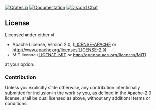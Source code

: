 [![Crates.io](https://img.shields.io/crates/v/databuffer.svg)](https://crates.io/crates/databuffer)
[![Documentation](https://docs.rs/databuffer/badge.svg)](https://docs.rs/databuffer)
[![Discord Chat](https://img.shields.io/discord/918184459315056683.svg)](https://discord.gg/pMnw9H2Art)  


## License

Licensed under either of

 * Apache License, Version 2.0, ([LICENSE-APACHE](LICENSE-APACHE) or http://www.apache.org/licenses/LICENSE-2.0)
 * MIT license ([LICENSE-MIT](LICENSE-MIT) or http://opensource.org/licenses/MIT)

at your option.

### Contribution

Unless you explicitly state otherwise, any contribution intentionally submitted
for inclusion in the work by you, as defined in the Apache-2.0 license, shall be dual licensed as above, without any
additional terms or conditions.
